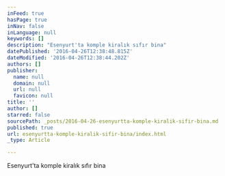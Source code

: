 ```yaml
---
inFeed: true
hasPage: true
inNav: false
inLanguage: null
keywords: []
description: "Esenyurt'ta komple kiralık sıfır bina"
datePublished: '2016-04-26T12:38:48.815Z'
dateModified: '2016-04-26T12:38:44.202Z'
authors: []
publisher:
  name: null
  domain: null
  url: null
  favicon: null
title: ''
author: []
starred: false
sourcePath: _posts/2016-04-26-esenyurtta-komple-kiralik-sifir-bina.md
published: true
url: esenyurtta-komple-kiralik-sifir-bina/index.html
_type: Article

---
```

Esenyurt'ta komple kiralık sıfır bina